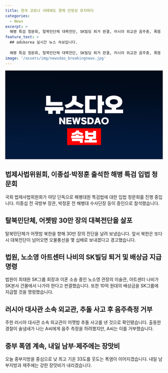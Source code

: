 ```yaml
---
title: 한국 코로나 사태에도 경제 안정성 유지하다
categories:
  - News
excerpt: >
  해병 특검 청문회, 탈북민단체 대북전단, SK빌딩 퇴거 판결, 러시아 외교관 음주충, 폭염 지속으로 눈길을 끄는 다양한 소식들이 전해졌다. 국회 법제사법위원회의 이종섭 전 국방부 장관과 박정훈 전 해병대 수사단장의 청문회 참석, 북한 대북전단에 대한 탈북민단체의 대규모 활동, SK그룹 회장과 관리소속 노소영의 법정 싸움, 그리고 러시아 외교관의 음주운전 사고까지 다양한 이야기가 화제가 되었다. 또한 중부 폭염은 지속되는 가운데, 내일은 남부와 제주에서 강한 장맛비가 올 것으로 예보되고 있다. 이번 주요 소식들은 많은 이목을 끌고 있으며, 계속해서 주목받을 전망이다.
feature_text: >
  ## adskorea 실시간 뉴스 속보입니다.

  해병 특검 청문회, 탈북민단체 대북전단, SK빌딩 퇴거 판결, 러시아 외교관 음주충, 폭염 지속으로 눈길을 끄는 다양한 소식들이 전해졌다. 국회 법제사법위원회의 이종섭 전 국방부 장관과 박정훈 전 해병대 수사단장의 청문회 참석, 북한 대북전단에 대한 탈북민단체의 대규모 활동, SK그룹 회장과 관리소속 노소영의 법정 싸움, 그리고 러시아 외교관의 음주운전 사고까지 다양한 이야기가 화제가 되었다. 또한 중부 폭염은 지속되는 가운데, 내일은 남부와 제주에서 강한 장맛비가 올 것으로 예보되고 있다. 이번 주요 소식들은 많은 이목을 끌고 있으며, 계속해서 주목받을 전망이다.
image: '/assets/img/newsdao_breakingnews.jpg'
---
```


<p><img src="/assets/img/newsdao_breakingnews.jpg" alt="adskorea 속보" /></p>

<h2 data-ke-size="size26">법제사법위원회, 이종섭·박정훈 출석한 해병 특검 입법 청문회</h2>

<p data-ke-size="size16">국회 법제사법위원회가 야당 단독으로 해병대원 특검법에 대한 입법 청문회를 진행 중입니다. 이종섭 전 국방부 장관, 박정훈 전 해병대 수사단장 등이 증인으로 참석했습니다.</p>

<h2 data-ke-size="size26">탈북민단체, 어젯밤 30만 장의 대북전단을 살포</h2>

<p data-ke-size="size16">탈북민단체가 어젯밤 북한을 향해 30만 장의 전단을 날려 보냈습니다. 앞서 북한은 또다시 대북전단이 넘어오면 오물풍선을 몇 십배로 보내겠다고 경고했습니다.</p>

<h2 data-ke-size="size26">법원, 노소영 아트센터 나비의 SK빌딩 퇴거 및 배상금 지급 명령</h2>

<p data-ke-size="size16">법원이 최태원 SK그룹 회장과 이혼 소송 중인 노소영 관장의 미술관, 아트센터 나비가 SK본사 건물에서 나가야 한다고 판결했습니다. 또한 10억 원대의 배상금을 SK그룹에 지급할 것을 명령했습니다.</p>

<h2 data-ke-size="size26">러시아 대사관 소속 외교관, 추돌 사고 후 음주측정 거부</h2>

<p data-ke-size="size16">주한 러시아 대사관 소속 외교관이 어젯밤 추돌 사고를 낸 것으로 확인됐습니다. 출동한 경찰이 술냄새가 나는 A씨에게 음주 측정을 하려했지만, A씨는 이를 거부했습니다.</p>

<h2 data-ke-size="size26">중부 폭염 계속, 내일 남부·제주에는 장맛비</h2>

<p data-ke-size="size16">오늘 중부지방을 중심으로 낮 최고 기온 33도를 웃도는 폭염이 이어지겠습니다. 내일 남부지방과 제주에는 강한 장맛비가 내리겠습니다.</p>

